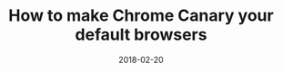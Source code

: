 ---
title: 'How to make Chrome Canary your default browsers'
date: '2018-02-20'
publishedOn: 'Medium'
tags: ['browsers', 'tips', 'web development']
url: 'https://medium.com/@imjuangarcia/how-to-make-chrome-canary-your-default-browser-cd8b4c9b882a'
---